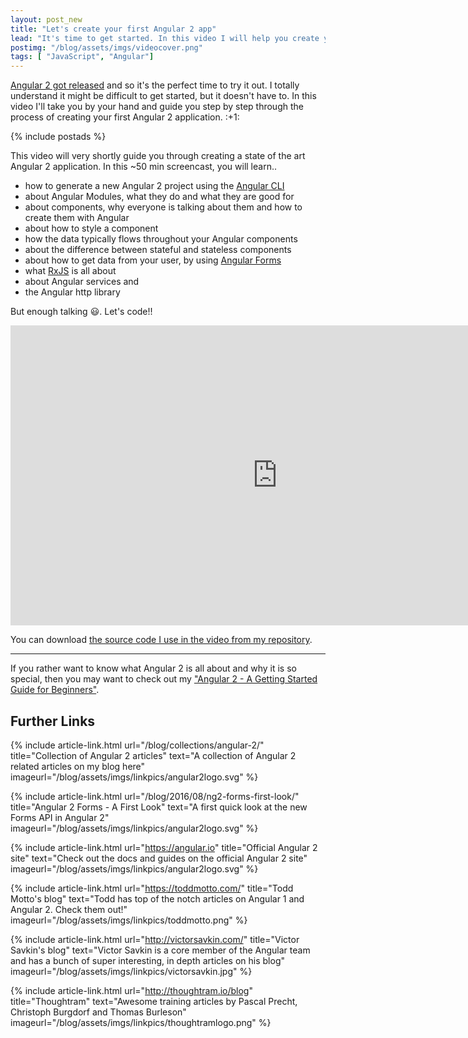 ```yaml
---
layout: post_new
title: "Let's create your first Angular 2 app"
lead: "It's time to get started. In this video I will help you create your first Angular 2 app"
postimg: "/blog/assets/imgs/videocover.png"
tags: [ "JavaScript", "Angular"]
---
```


<div class="article-intro">
  <a href="/blog/2016/09/ng2-released/" target="_blank">Angular 2 got released</a> and so it's the perfect time to try it out. I totally understand it might be difficult to get started, but it doesn't have to. In this video I'll take you by your hand and guide you step by step through the process of creating your first Angular 2 application. :+1:
</div>

{% include postads %}

This video will very shortly guide you through creating a state of the art Angular 2 application. In this ~50 min screencast, you will learn..

- how to generate a new Angular 2 project using the [Angular CLI](https://cli.angular.io)
- about Angular Modules, what they do and what they are good for
- about components, why everyone is talking about them and how to create them with Angular
- about how to style a component
- how the data typically flows throughout your Angular components
- about the difference between stateful and stateless components
- about how to get data from your user, by using [Angular Forms](/blog/2016/08/ng2-forms-first-look/)
- what [RxJS](/blog/2016/06/rxjs-1st-steps-subject/) is all about
- about Angular services and
- the Angular http library

But enough talking :smiley:. Let's code!!

<iframe width="853" height="480" src="https://www.youtube.com/embed/fXHyqSIIF9Q" frameborder="0" allowfullscreen="allowfullscreen"> </iframe>

You can download [the source code I use in the video from my repository](https://github.com/juristr/video-your-first-ng2-app).

---
If you rather want to know what Angular 2 is all about and why it is so special, then you may want to check out my ["Angular 2 - A Getting Started Guide for Beginners"](/blog/2016/06/ng2-getting-started-for-beginners/).


## Further Links

{% include article-link.html
    url="/blog/collections/angular-2/"
    title="Collection of Angular 2 articles"
    text="A collection of Angular 2 related articles on my blog here"
    imageurl="/blog/assets/imgs/linkpics/angular2logo.svg"
%}

{% include article-link.html
    url="/blog/2016/08/ng2-forms-first-look/"
    title="Angular 2 Forms - A First Look"
    text="A first quick look at the new Forms API in Angular 2"
    imageurl="/blog/assets/imgs/linkpics/angular2logo.svg"
%}

{% include article-link.html
    url="https://angular.io"
    title="Official Angular 2 site"
    text="Check out the docs and guides on the official Angular 2 site"
    imageurl="/blog/assets/imgs/linkpics/angular2logo.svg"
%}

{% include article-link.html
    url="https://toddmotto.com/"
    title="Todd Motto's blog"
    text="Todd has top of the notch articles on Angular 1 and Angular 2. Check them out!"
    imageurl="/blog/assets/imgs/linkpics/toddmotto.png"
%}

{% include article-link.html
    url="http://victorsavkin.com/"
    title="Victor Savkin's blog"
    text="Victor Savkin is a core member of the Angular team and has a bunch of super interesting, in depth articles on his blog"
    imageurl="/blog/assets/imgs/linkpics/victorsavkin.jpg"
%}

{% include article-link.html
    url="http://thoughtram.io/blog"
    title="Thoughtram"
    text="Awesome training articles by Pascal Precht, Christoph Burgdorf and Thomas Burleson"
    imageurl="/blog/assets/imgs/linkpics/thoughtramlogo.png"
%}
